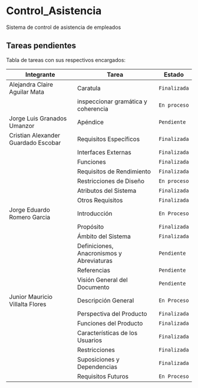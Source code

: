 # Control_Asistencia
Sistema de control de asistencia de empleados

## Tareas pendientes

Tabla de tareas con sus respectivos encargados:

|         Integrante       |Tarea                        |Estado                       |
|----------------|-------------------------------|-----------------------------|
|Alejandra Claire Aguilar Mata|Caratula|`Finalizada`
|| inspeccionar gramática y coherencia           |`En proceso`            |
|Jorge Luis Granados Umanzor        |Apéndice |`Pendiente`
|Cristian Alexander Guardado Escobar        |Requisitos Específicos|`Finalizada`|
| |Interfaces Externas|`Finalizada`
| |Funciones|`Finalizada`
| |Requisitos de Rendimiento|`Finalizada`
| |Restricciones de Diseño|`En proceso`
| |Atributos del Sistema|`Finalizada`
| |Otros Requisitos|`Finalizada`
|Jorge Eduardo Romero Garcia|Introducción| `En Proceso`|
| |Propósito|`Finalizada`
| |Ámbito del Sistema|`Finalizada`
| |Definiciones, Anacronismos y Abreviaturas|`Pendiente`
| |Referencias|`Pendiente`
| |Visión General del Documento|`Pendiente`
|Junior Mauricio Villalta Flores|Descripción General| `En Proceso`
| |Perspectiva del Producto|`Finalizada`
| |Funciones del Producto|`Finalizada`
| |Características de los Usuarios|`Finalizada`
| |Restricciones|`Finalizada`
| |Suposiciones y Dependencias|`Finalizada`
| |Requisitos Futuros|`En Proceso`

